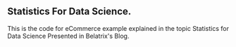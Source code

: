 ## Statistics For Data Science.

This is the code for eCommerce example explained in the topic Statistics for Data Science Presented in Belatrix's Blog.
